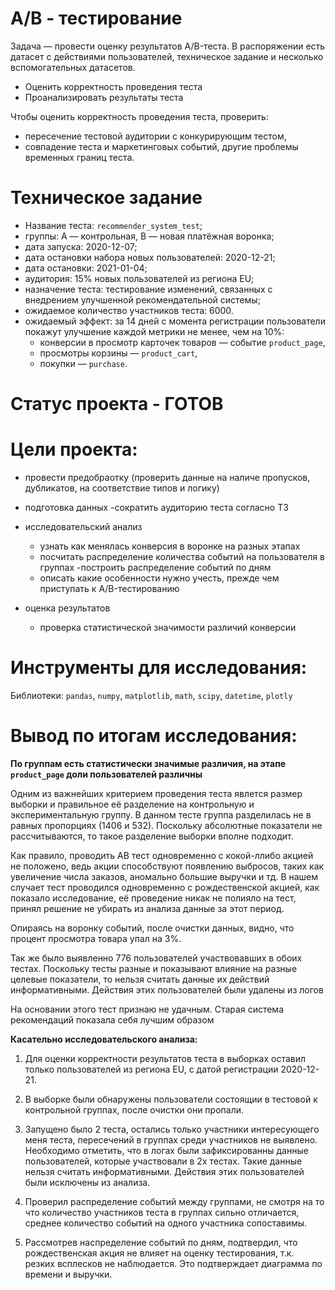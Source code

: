 # A/B - тестирование

Задача — провести оценку результатов A/B-теста. В распоряжении есть датасет с действиями пользователей, техническое задание и несколько вспомогательных датасетов.

- Оценить корректность проведения теста
- Проанализировать результаты теста

Чтобы оценить корректность проведения теста, проверить:

- пересечение тестовой аудитории с конкурирующим тестом,
- совпадение теста и маркетинговых событий, другие проблемы временных границ теста.


# Техническое задание

- Название теста: `recommender_system_test`;
- группы: А — контрольная, B — новая платёжная воронка;
- дата запуска: 2020-12-07;
- дата остановки набора новых пользователей: 2020-12-21;
- дата остановки: 2021-01-04;
- аудитория: 15% новых пользователей из региона EU;
- назначение теста: тестирование изменений, связанных с внедрением улучшенной рекомендательной системы;
- ожидаемое количество участников теста: 6000.
- ожидаемый эффект: за 14 дней с момента регистрации пользователи покажут улучшение каждой метрики не менее, чем на 10%:
    - конверсии в просмотр карточек товаров — событие `product_page`,
    - просмотры корзины — `product_cart`,
    - покупки — `purchase`.
 

# Статус проекта - ГОТОВ


# Цели проекта:

- провести предобраотку (проверить данные на наличе пропусков, дубликатов, на соответствие типов и логику)

- подготовка данных
	-сократить аудиторию теста согласно ТЗ

- исследовательский анализ
	- узнать как менялась конверсия в воронке на разных этапах
	- посчитать распределение количества событий на пользователя в группах
	-построить распределение событий по дням
	- описать какие особенности нужно учесть, прежде чем приступать к A/B-тестированию


- оценка результатов
	- проверка статистической значимости различий конверсии



# Инструменты для исследования:

Библиотеки: `pandas`, `numpy`, `matplotlib`, `math`, `scipy`, `datetime`, `plotly`


# Вывод по итогам исследования:

**По группам есть статистически значимые различия, на этапе `product_page` доли пользователей различны**

Одним из важнейших критерием проведения теста явлется размер выборки и правильное её разделение на контрольную и экспериментальную группу. В данном тесте группа разделилась не в равных пропорциях (1406 и 532). Поскольку абсолютные показатели не рассчитываются, то такое разделение выборки вполне подходит. 

Как правило, проводить АВ тест одновременно с кокой-ллибо акцией не положено, ведь акции способствуют появлению выбросов, таких как увеличение числа заказов, аномально большие выручки и тд. В нашем случает тест проводился одновременно с рождественской акцией, как показало исследование, её проведение никак не полияло на тест, принял решение не убирать из анализа данные за этот период.  

Опираясь на воронку событий, после очистки данных, видно, что процент просмотра товара упал на 3%.

Так же было выявленно 776 пользователей участвовавших в обоих тестах. Поскольку тесты разные и показывают влияние на разные целевые показатели, то нельзя считать данные их действий информативными. Действия этих пользователей были удалены из логов

На основании этого тест признаю не удачным. Старая система рекомендаций показала себя лучшим образом

**Касательно исследовательского анализа:**

1) Для оценки корректности результатов теста в выборках оставил только пользователей из региона EU, с датой регистрации 2020-12-21.

2) В выборке были обнаружены пользователи состоящии в тестовой к контрольной группах, после очистки они пропали. 

3) Запущено было 2 теста, остались только участники интересующего меня теста, пересечений в группах среди участников не выявлено. Необходимо отметить, что в логах были зафиксированны данные пользователей, которые участвовали в 2х тестах. Такие данные нельзя считать информативными. Действия этих пользователей были исключены из анализа.

4) Проверил распределение событий между группами, не смотря на то что количество участников теста в группах сильно отличается, среднее количество событий на одного участника сопоставимы.

5) Рассмотрев наспределение событий по дням, подтвердил, что рождественская акция не влияет на оценку тестирования, т.к. резких всплесков не наблюдается. Это подтверждает диаграмма по времени и выручки.